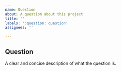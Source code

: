 ```yaml
---
name: Question
about: A question about this project
title: ''
labels: ':question: question'
assignees: ''

---
```


## Question

A clear and concise description of what the question is. 
